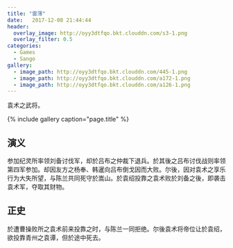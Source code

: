 ```yaml
---
title: "雷薄"
date:   2017-12-08 21:44:44
header:
  overlay_image: http://oyy3dtfqo.bkt.clouddn.com/s3-1.png
  overlay_filter: 0.5
categories:
  - Games
  - Sango
gallery:
  - image_path: http://oyy3dtfqo.bkt.clouddn.com/445-1.png
  - image_path: http://oyy3dtfqo.bkt.clouddn.com/a172-1.png
  - image_path: http://oyy3dtfqo.bkt.clouddn.com/a126-1.png
---
```


袁术之武将。

{% include gallery caption="page.title" %}

## 演义

参加纪灵所率领刘备讨伐军，却於吕布之仲裁下退兵。於其後之吕布讨伐战则率领第四军参加。却因友方之杨奉、韩暹向吕布倒戈因而大败。尔後，因对袁术之享乐行为大失所望，与陈兰共同死守於嵩山。於袁绍投靠之袁术败於刘备之後，即袭击袁术军，夺取其财物。

## 正史

於遭曹操败所之袁术前来投靠之时，与陈兰一同拒绝。尔後袁术将帝位让於袁绍，欲投靠青州之袁谭，但於途中死去。